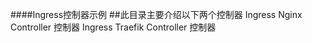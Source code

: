 ####Ingress控制器示例
##此目录主要介绍以下两个控制器
    Ingress Nginx Controller 控制器
    Ingress Traefik Controller 控制器

